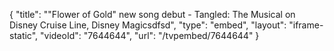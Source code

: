 {
    "title": "\"Flower of Gold\" new song debut - Tangled: The Musical on Disney Cruise Line, Disney Magicsdfsd",
    "type": "embed",
    "layout": "iframe-static",
    "videoId": "7644644",
    "url": "\/tvpembed\/7644644"
}